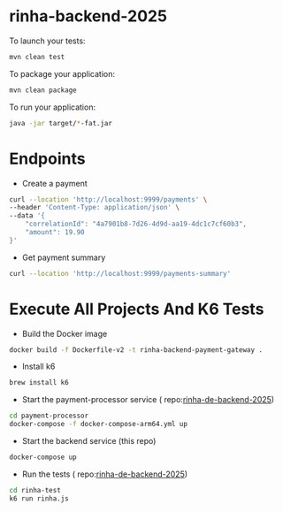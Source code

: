 # rinha-backend-2025

To launch your tests:

``` bash
mvn clean test
```

To package your application:

``` bash
mvn clean package
```

To run your application:

```bash
java -jar target/*-fat.jar
```

# Endpoints

- Create a payment

```bash
curl --location 'http://localhost:9999/payments' \
--header 'Content-Type: application/json' \
--data '{
    "correlationId": "4a7901b8-7d26-4d9d-aa19-4dc1c7cf60b3",
    "amount": 19.90
}'
```

- Get payment summary

```bash
curl --location 'http://localhost:9999/payments-summary'
```

# Execute All Projects And K6 Tests

- Build the Docker image

```bash
docker build -f Dockerfile-v2 -t rinha-backend-payment-gateway .
```

- Install k6

```bash
brew install k6
```

- Start the payment-processor service (
  repo:[rinha-de-backend-2025](https://github.com/zanfranceschi/rinha-de-backend-2025/))

```bash
cd payment-processor
docker-compose -f docker-compose-arm64.yml up
```

- Start the backend service (this repo)

```bash
docker-compose up
```

- Run the tests (
  repo:[rinha-de-backend-2025](https://github.com/zanfranceschi/rinha-de-backend-2025/))

```bash
cd rinha-test
k6 run rinha.js
```

